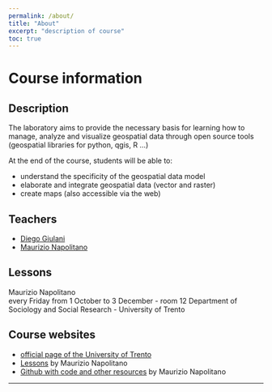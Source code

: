 ```yaml
---
permalink: /about/
title: "About"
excerpt: "description of course"
toc: true
---
```

# Course information
## Description

The laboratory aims to provide the necessary basis for learning how to manage, analyze and visualize geospatial data through open source tools (geospatial libraries for python, qgis, R …)

At the end of the course, students will be able to:

- understand the specificity of the geospatial data model
- elaborate and integrate geospatial data (vector and raster)
- create maps (also accessible via the web)

## Teachers

- [Diego Giulani](https://webapps.unitn.it/du/en/Persona/PER0020867/Didattica)
- [Maurizio Napolitano](http://github.com/napo)

## Lessons

Maurizio Napolitano<br/>
every Friday from 1 October to 3 December - room 12 Department of Sociology and Social Research - University of Trento


## Course websites

- [official page of the University of Trento](https://www.esse3.unitn.it/Guide/PaginaADErogata.do?ad_er_id=2021*N0*N0*S1*51795*94842&ANNO_ACCADEMICO=2021&mostra_percorsi=S
)
- [Lessons](https://napo.github.io/geospatial_course_unitn) by Maurizio Napolitano
- [Github with code and other resources](https://github.com/napo/geospatial_course_unitn) by Maurizio Napolitano

---
